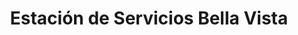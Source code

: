 ---
title: "Estación de Servicios Bella Vista"
url: /caracas/estacion-de-servicios-bella-vista-real-de-bella-vista/
shop: piezas de automóviles
---